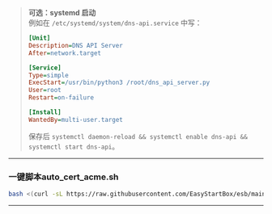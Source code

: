 

> **可选：systemd 启动**  
> 例如在 `/etc/systemd/system/dns-api.service` 中写：
> ```ini
> [Unit]
> Description=DNS API Server
> After=network.target
>
> [Service]
> Type=simple
> ExecStart=/usr/bin/python3 /root/dns_api_server.py
> User=root
> Restart=on-failure
>
> [Install]
> WantedBy=multi-user.target
> ```
> 保存后 `systemctl daemon-reload && systemctl enable dns-api && systemctl start dns-api`。

---

### 一键脚本auto_cert_acme.sh
```bash
bash <(curl -sL https://raw.githubusercontent.com/EasyStartBox/esb/main/scripts/linux/cert_manager/auto_cert_acme.sh)
```
***